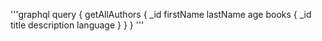 '''graphql
query {
      getAllAuthors {
        _id
        firstName
        lastName
        age
        books {
          _id
          title
          description
          language
        }
      }
    }
'''
